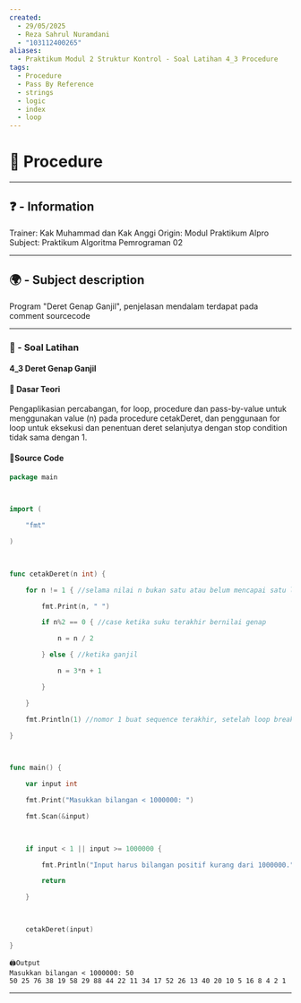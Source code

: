 ```yaml
---
created:
  - 29/05/2025
  - Reza Sahrul Nuramdani
  - "103112400265"
aliases:
  - Praktikum Modul 2 Struktur Kontrol - Soal Latihan 4_3 Procedure
tags:
  - Procedure
  - Pass By Reference
  - strings
  - logic
  - index
  - loop
---
```

# 📃 Procedure
---
## ❓ - Information
Trainer: Kak Muhammad dan Kak Anggi
Origin: Modul Praktikum Alpro
Subject: Praktikum Algoritma Pemrograman 02  

---
## 🌍 - Subject description
Program "Deret Genap Ganjil", penjelasan mendalam terdapat pada comment sourcecode

--- 
### 🎯 - Soal Latihan
#### 4_3 Deret Genap Ganjil

#### 📝 Dasar Teori
Pengaplikasian percabangan, for loop, procedure dan pass-by-value untuk menggunakan value (n) pada procedure cetakDeret, dan penggunaan for loop untuk eksekusi dan penentuan deret selanjutya dengan stop condition tidak sama dengan 1.

#### 📝Source Code
```go
package main

  

import (

    "fmt"

)

  

func cetakDeret(n int) {

    for n != 1 { //selama nilai n bukan satu atau belum mencapai satu loop akan terus berjalan.

        fmt.Print(n, " ")

        if n%2 == 0 { //case ketika suku terakhir bernilai genap

            n = n / 2

        } else { //ketika ganjil

            n = 3*n + 1

        }

    }

    fmt.Println(1) //nomor 1 buat sequence terakhir, setelah loop break.

}

  

func main() {

    var input int

    fmt.Print("Masukkan bilangan < 1000000: ")

    fmt.Scan(&input)

  

    if input < 1 || input >= 1000000 {

        fmt.Println("Input harus bilangan positif kurang dari 1000000.") //error handling klo input tidak sesuai

        return                                                           // ketentuan

    }

  

    cetakDeret(input)

}
```

	🖨️Output 
	Masukkan bilangan < 1000000: 50
	50 25 76 38 19 58 29 88 44 22 11 34 17 52 26 13 40 20 10 5 16 8 4 2 1
--- 